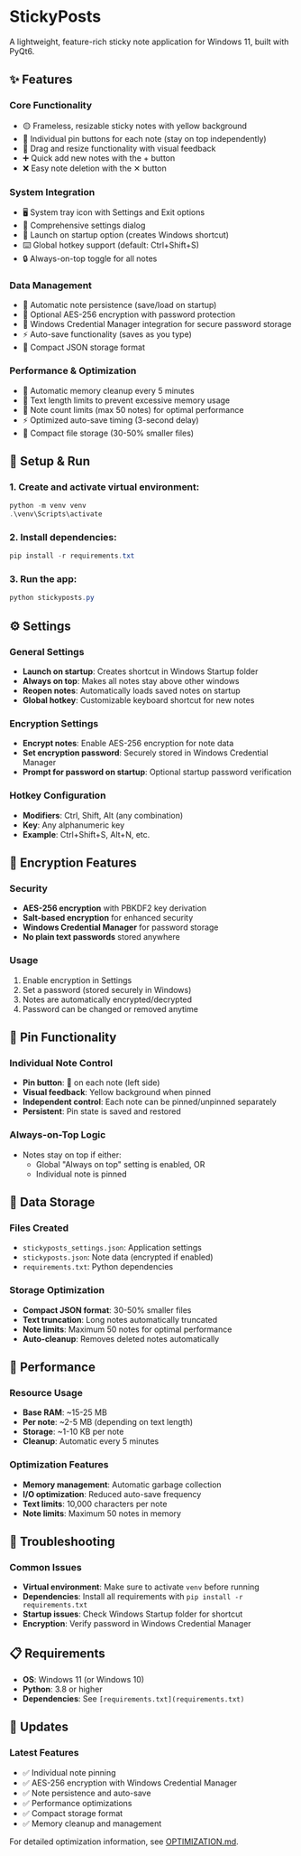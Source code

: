 # StickyPosts

A lightweight, feature-rich sticky note application for Windows 11, built with PyQt6.

## ✨ Features

### **Core Functionality**
- 🟡 Frameless, resizable sticky notes with yellow background
- 📌 Individual pin buttons for each note (stay on top independently)
- 🎯 Drag and resize functionality with visual feedback
- ➕ Quick add new notes with the + button
- ❌ Easy note deletion with the ✕ button

### **System Integration**
- 🖥️ System tray icon with Settings and Exit options
- 🔧 Comprehensive settings dialog
- 🚀 Launch on startup option (creates Windows shortcut)
- ⌨️ Global hotkey support (default: Ctrl+Shift+S)
- 🔒 Always-on-top toggle for all notes

### **Data Management**
- 💾 Automatic note persistence (save/load on startup)
- 🔐 Optional AES-256 encryption with password protection
- 🔑 Windows Credential Manager integration for secure password storage
- ⚡ Auto-save functionality (saves as you type)
- 📁 Compact JSON storage format

### **Performance & Optimization**
- 🧹 Automatic memory cleanup every 5 minutes
- 📏 Text length limits to prevent excessive memory usage
- 🎯 Note count limits (max 50 notes) for optimal performance
- ⚡ Optimized auto-save timing (3-second delay)
- 💾 Compact file storage (30-50% smaller files)

## 🚀 Setup & Run

### **1. Create and activate virtual environment:**
```powershell
python -m venv venv
.\venv\Scripts\activate
```

### **2. Install dependencies:**
```powershell
pip install -r requirements.txt
```

### **3. Run the app:**
```powershell
python stickyposts.py
```

## ⚙️ Settings

### **General Settings**
- **Launch on startup**: Creates shortcut in Windows Startup folder
- **Always on top**: Makes all notes stay above other windows
- **Reopen notes**: Automatically loads saved notes on startup
- **Global hotkey**: Customizable keyboard shortcut for new notes

### **Encryption Settings**
- **Encrypt notes**: Enable AES-256 encryption for note data
- **Set encryption password**: Securely stored in Windows Credential Manager
- **Prompt for password on startup**: Optional startup password verification

### **Hotkey Configuration**
- **Modifiers**: Ctrl, Shift, Alt (any combination)
- **Key**: Any alphanumeric key
- **Example**: Ctrl+Shift+S, Alt+N, etc.

## 🔐 Encryption Features

### **Security**
- **AES-256 encryption** with PBKDF2 key derivation
- **Salt-based encryption** for enhanced security
- **Windows Credential Manager** for password storage
- **No plain text passwords** stored anywhere

### **Usage**
1. Enable encryption in Settings
2. Set a password (stored securely in Windows)
3. Notes are automatically encrypted/decrypted
4. Password can be changed or removed anytime

## 📌 Pin Functionality

### **Individual Note Control**
- **Pin button**: 📌 on each note (left side)
- **Visual feedback**: Yellow background when pinned
- **Independent control**: Each note can be pinned/unpinned separately
- **Persistent**: Pin state is saved and restored

### **Always-on-Top Logic**
- Notes stay on top if either:
  - Global "Always on top" setting is enabled, OR
  - Individual note is pinned

## 💾 Data Storage

### **Files Created**
- `stickyposts_settings.json`: Application settings
- `stickyposts.json`: Note data (encrypted if enabled)
- `requirements.txt`: Python dependencies

### **Storage Optimization**
- **Compact JSON format**: 30-50% smaller files
- **Text truncation**: Long notes automatically truncated
- **Note limits**: Maximum 50 notes for optimal performance
- **Auto-cleanup**: Removes deleted notes automatically

## 🎯 Performance

### **Resource Usage**
- **Base RAM**: ~15-25 MB
- **Per note**: ~2-5 MB (depending on text length)
- **Storage**: ~1-10 KB per note
- **Cleanup**: Automatic every 5 minutes

### **Optimization Features**
- **Memory management**: Automatic garbage collection
- **I/O optimization**: Reduced auto-save frequency
- **Text limits**: 10,000 characters per note
- **Note limits**: Maximum 50 notes in memory

## 🔧 Troubleshooting

### **Common Issues**
- **Virtual environment**: Make sure to activate `venv` before running
- **Dependencies**: Install all requirements with `pip install -r requirements.txt`
- **Startup issues**: Check Windows Startup folder for shortcut
- **Encryption**: Verify password in Windows Credential Manager

## 📋 Requirements

- **OS**: Windows 11 (or Windows 10)
- **Python**: 3.8 or higher
- **Dependencies**: See `[requirements.txt](requirements.txt)`

## 🔄 Updates

### **Latest Features**
- ✅ Individual note pinning
- ✅ AES-256 encryption with Windows Credential Manager
- ✅ Note persistence and auto-save
- ✅ Performance optimizations
- ✅ Compact storage format
- ✅ Memory cleanup and management

For detailed optimization information, see [OPTIMIZATION.md](OPTIMIZATION.md). 
